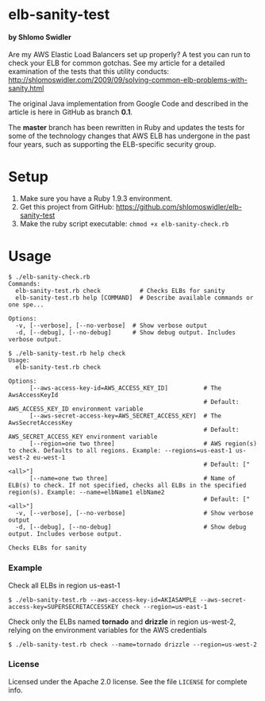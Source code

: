 # elb-sanity-test

#### by Shlomo Swidler

Are my AWS Elastic Load Balancers set up properly?
A test you can run to check your ELB for common gotchas.
See my article for a detailed examination of the tests that this utility conducts: http://shlomoswidler.com/2009/09/solving-common-elb-problems-with-sanity.html

The original Java implementation from Google Code and described in the article
is here in GitHub as branch **0.1**.

The **master** branch has been rewritten in Ruby and updates the tests for some of the
technology changes that AWS ELB has undergone in the past four years, such as
supporting the ELB-specific security group.

# Setup

1. Make sure you have a Ruby 1.9.3 environment.
2. Get this project from GitHub: https://github.com/shlomoswidler/elb-sanity-test
3. Make the ruby script executable: `chmod +x elb-sanity-check.rb`

# Usage
```
$ ./elb-sanity-check.rb
Commands:
  elb-sanity-test.rb check           # Checks ELBs for sanity
  elb-sanity-test.rb help [COMMAND]  # Describe available commands or one spe...

Options:
  -v, [--verbose], [--no-verbose]  # Show verbose output
  -d, [--debug], [--no-debug]      # Show debug output. Includes verbose output.
```
```
$ ./elb-sanity-test.rb help check
Usage:
  elb-sanity-test.rb check

Options:
      [--aws-access-key-id=AWS_ACCESS_KEY_ID]          # The AwsAccessKeyId
                                                       # Default: AWS_ACCESS_KEY_ID environment variable
      [--aws-secret-access-key=AWS_SECRET_ACCESS_KEY]  # The AwsSecretAccessKey
                                                       # Default: AWS_SECRET_ACCESS_KEY environment variable
      [--region=one two three]                         # AWS region(s) to check. Defaults to all regions. Example: --regions=us-east-1 us-west-2 eu-west-1
                                                       # Default: ["<all>"]
      [--name=one two three]                           # Name of ELB(s) to check. If not specified, checks all ELBs in the specified region(s). Example: --name=elbName1 elbName2
                                                       # Default: ["<all>"]
  -v, [--verbose], [--no-verbose]                      # Show verbose output
  -d, [--debug], [--no-debug]                          # Show debug output. Includes verbose output.

Checks ELBs for sanity
```
### Example
Check all ELBs in region us-east-1

    $ ./elb-sanity-test.rb --aws-access-key-id=AKIASAMPLE --aws-secret-access-key=SUPERSECRETACCESSKEY check --region=us-east-1

Check only the ELBs named **tornado** and **drizzle** in region us-west-2, relying on the environment variables for the AWS credentials

    $ ./elb-sanity-test.rb check --name=tornado drizzle --region=us-west-2
### License
Licensed under the Apache 2.0 license. See the file `LICENSE` for complete info.
